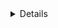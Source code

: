 <details>

npm i @mui/icons-material
#for zustand
[https://www.npmjs.com/package/zustand]
-npm install zustand
for google charts
[https://www.react-google-charts.com/]
-npm install --save react-google-charts

#for animation
[https://www.npmjs.com/package/react-countup]
-npm i react-countup

</details>